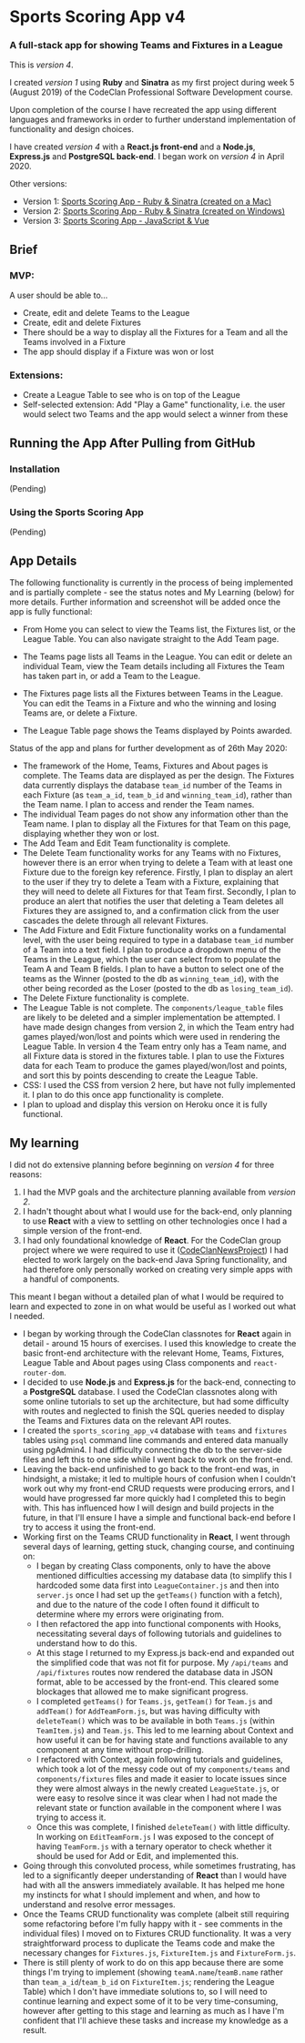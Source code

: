 # Sports Scoring App v4

### A full-stack app for showing Teams and Fixtures in a League

This is _version 4_.

I created _version 1_ using **Ruby** and **Sinatra** as my first project during week 5 (August 2019) of the CodeClan Professional Software Development course.

Upon completion of the course I have recreated the app using different languages and frameworks in order to further understand implementation of functionality and design choices.

I have created _version 4_ with a **React.js front-end** and a **Node.js**, **Express.js** and **PostgreSQL back-end**. I began work on _version 4_ in April 2020.

Other versions:

- Version 1: [Sports Scoring App - Ruby & Sinatra (created on a Mac)](https://github.com/rcarmitage/codeclan_solo_project-sports_scoring_app_v1.0_ruby_sinatra)
- Version 2: [Sports Scoring App - Ruby & Sinatra (created on Windows)](https://github.com/rcarmitage/codeclan_solo_project-sports_scoring_app_v2.0_ruby_sinatra)
- Version 3: [Sports Scoring App - JavaScript & Vue](https://github.com/rcarmitage/codeclan_solo_project-sports_scoring_app_v3.0_javascript_vue)

## Brief

### MVP:

A user should be able to…

- Create, edit and delete Teams to the League
- Create, edit and delete Fixtures
- There should be a way to display all the Fixtures for a Team and all the Teams involved in a Fixture
- The app should display if a Fixture was won or lost

### Extensions:

- Create a League Table to see who is on top of the League
- Self-selected extension: Add "Play a Game" functionality, i.e. the user would select two Teams and the app would select a winner from these

## Running the App After Pulling from GitHub

### Installation

(Pending)

### Using the Sports Scoring App

(Pending)

## App Details

The following functionality is currently in the process of being implemented and is partially complete - see the status notes and My Learning (below) for more details. Further information and screenshot will be added once the app is fully functional:

- From Home you can select to view the Teams list, the Fixtures list, or the League Table. You can also navigate straight to the Add Team page.

- The Teams page lists all Teams in the League. You can edit or delete an individual Team, view the Team details including all Fixtures the Team has taken part in, or add a Team to the League.

- The Fixtures page lists all the Fixtures between Teams in the League. You can edit the Teams in a Fixture and who the winning and losing Teams are, or delete a Fixture.

- The League Table page shows the Teams displayed by Points awarded.

Status of the app and plans for further development as of 26th May 2020:

- The framework of the Home, Teams, Fixtures and About pages is complete. The Teams data are displayed as per the design. The Fixtures data currently displays the database `team_id` number of the Teams in each Fixture (as `team_a_id`, `team_b_id` and `winning_team_id`), rather than the Team name. I plan to access and render the Team names.
- The individual Team pages do not show any information other than the Team name. I plan to display all the Fixtures for that Team on this page, displaying whether they won or lost.
- The Add Team and Edit Team functionality is complete.
- The Delete Team functionality works for any Teams with no Fixtures, however there is an error when trying to delete a Team with at least one Fixture due to the foreign key reference. Firstly, I plan to display an alert to the user if they try to delete a Team with a Fixture, explaining that they will need to delete all Fixtures for that Team first. Secondly, I plan to produce an alert that notifies the user that deleting a Team deletes all Fixtures they are assigned to, and a confirmation click from the user cascades the delete through all relevant Fixtures.
- The Add Fixture and Edit Fixture functionality works on a fundamental level, with the user being required to type in a database `team_id` number of a Team into a text field. I plan to produce a dropdown menu of the Teams in the League, which the user can select from to populate the Team A and Team B fields. I plan to have a button to select one of the teams as the Winner (posted to the db as `winning_team_id`), with the other being recorded as the Loser (posted to the db as `losing_team_id`).
- The Delete Fixture functionality is complete.
- The League Table is not complete. The `components/league_table` files are likely to be deleted and a simpler implementation be attempted. I have made design changes from version 2, in which the Team entry had games played/won/lost and points which were used in rendering the League Table. In version 4 the Team entry only has a Team name, and all Fixture data is stored in the fixtures table. I plan to use the Fixtures data for each Team to produce the games played/won/lost and points, and sort this by points descending to create the League Table.
- CSS: I used the CSS from version 2 here, but have not fully implemented it. I plan to do this once app functionality is complete.
- I plan to upload and display this version on Heroku once it is fully functional.

## My learning

I did not do extensive planning before beginning on _version 4_ for three reasons:

1. I had the MVP goals and the architecture planning available from _version 2_.
2. I hadn't thought about what I would use for the back-end, only planning to use **React** with a view to settling on other technologies once I had a simple version of the front-end.
3. I had only foundational knowledge of **React**. For the CodeClan group project where we were required to use it ([CodeClanNewsProject](https://github.com/MichaelA26/CodeClanNewsProject)) I had elected to work largely on the back-end Java Spring functionality, and had therefore only personally worked on creating very simple apps with a handful of components.

This meant I began without a detailed plan of what I would be required to learn and expected to zone in on what would be useful as I worked out what I needed.

- I began by working through the CodeClan classnotes for **React** again in detail - around 15 hours of exercises. I used this knowledge to create the basic front-end architecture with the relevant Home, Teams, Fixtures, League Table and About pages using Class components and `react-router-dom`.
- I decided to use **Node.js** and **Express.js** for the back-end, connecting to a **PostgreSQL** database. I used the CodeClan classnotes along with some online tutorials to set up the architecture, but had some difficulty with routes and neglected to finish the SQL queries needed to display the Teams and Fixtures data on the relevant API routes.
- I created the `sports_scoring_app_v4` database with `teams` and `fixtures` tables using `psql` command line commands and entered data manually using pgAdmin4. I had difficulty connecting the db to the server-side files and left this to one side while I went back to work on the front-end.
- Leaving the back-end unfinished to go back to the front-end was, in hindsight, a mistake; it led to multiple hours of confusion when I couldn't work out why my front-end CRUD requests were producing errors, and I would have progressed far more quickly had I completed this to begin with. This has influenced how I will design and build projects in the future, in that I'll ensure I have a simple and functional back-end before I try to access it using the front-end.
- Working first on the Teams CRUD functionality in **React**, I went through several days of learning, getting stuck, changing course, and continuing on:
  - I began by creating Class components, only to have the above mentioned difficulties accessing my database data (to simplify this I hardcoded some data first into `LeagueContainer.js` and then into `server.js` once I had set up the `getTeams()` function with a fetch), and due to the nature of the code I often found it difficult to determine where my errors were originating from.
  - I then refactored the app into functional components with Hooks, necessitating several days of following tutorials and guidelines to understand how to do this.
  - At this stage I returned to my Express.js back-end and expanded out the simplified code that was not fit for purpose. My `/api/teams` and `/api/fixtures` routes now rendered the database data in JSON format, able to be accessed by the front-end. This cleared some blockages that allowed me to make significant progress.
  - I completed `getTeams()` for `Teams.js`, `getTeam()` for `Team.js` and `addTeam()` for `AddTeamForm.js`, but was having difficulty with `deleteTeam()` which was to be available in both `Teams.js` (within `TeamItem.js`) and `Team.js`. This led to me learning about Context and how useful it can be for having state and functions available to any component at any time without prop-drilling.
  - I refactored with Context, again following tutorials and guidelines, which took a lot of the messy code out of my `components/teams` and `components/fixtures` files and made it easier to locate issues since they were almost always in the newly created `LeagueState.js`, or were easy to resolve since it was clear when I had not made the relevant state or function available in the component where I was trying to access it.
  - Once this was complete, I finished `deleteTeam()` with little difficulty. In working on `EditTeamForm.js` I was exposed to the concept of having `TeamForm.js` with a ternary operator to check whether it should be used for Add or Edit, and implemented this.
- Going through this convoluted process, while sometimes frustrating, has led to a significantly deeper understanding of **React** than I would have had with all the answers immediately available. It has helped me hone my instincts for what I should implement and when, and how to understand and resolve error messages.
- Once the Teams CRUD functionality was complete (albeit still requiring some refactoring before I'm fully happy with it - see comments in the individual files) I moved on to Fixtures CRUD functionality. It was a very straightforward process to duplicate the Teams code and make the necessary changes for `Fixtures.js`, `FixtureItem.js` and `FixtureForm.js`.
- There is still plenty of work to do on this app because there are some things I'm trying to implement (showing `teamA.name`/`teamB.name` rather than `team_a_id`/`team_b_id` on `FixtureItem.js`; rendering the League Table) which I don't have immediate solutions to, so I will need to continue learning and expect some of it to be very time-consuming, however after getting to this stage and learning as much as I have I'm confident that I'll achieve these tasks and increase my knowledge as a result.

